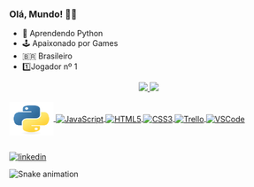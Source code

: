 ### Olá, Mundo! 🖖🏼

- 🐍 Aprendendo Python
- 🕹️ Apaixonado por Games
- 🇧🇷 Brasileiro 
- 1️⃣Jogador nº 1

<div align="center">
  <a href="https://github.com/Isouz">
  <img height="180em" src="https://github-readme-stats.vercel.app/api?username=Isouz&show_icons=true&theme=chartreuse-dark&include_all_commits=true&count_private=true"/>
  <img height="180em" src="https://github-readme-stats.vercel.app/api/top-langs/?username=Isouz&layout=compact&langs_count=7&theme=chartreuse-dark"/>
</div>
  
</div>
<div style="display: inline_block"><br>
  <img align="center" alt="Python" height="60" width="80" src="https://raw.githubusercontent.com/devicons/devicon/master/icons/python/python-original.svg">
  <img align="center" alt="JavaScript" height="60" width="80" src="https://cdn.jsdelivr.net/gh/devicons/devicon/icons/javascript/javascript-original.svg" />
  <img align="center" alt="HTML5" height="60" width="80" src="https://cdn.jsdelivr.net/gh/devicons/devicon/icons/html5/html5-original.svg" />
  <img align="center" alt="CSS3" height="60" width="80" src="https://cdn.jsdelivr.net/gh/devicons/devicon/icons/css3/css3-original.svg" />
  <img align="center" alt="Trello" height="60" width="80" src="https://cdn.jsdelivr.net/gh/devicons/devicon/icons/trello/trello-plain.svg" />   
  <img align="center" alt="VSCode" height="60" width="80" src="https://cdn.jsdelivr.net/gh/devicons/devicon/icons/vscode/vscode-original.svg" />   
  
</div>

##

<div>
   <a href="https://www.linkedin.com/in/igor-souza-89a9a61a0/" target="_blank">
     <img src="https://img.shields.io/badge/LinkedIn-0077B5?style=for-the-badge&logo=linkedin&logoColor=white" alt="linkedin" target="_blank">
  </a>
</div>

![Snake animation](https://github.com/Isouz/Isouz/blob/output/github-contribution-grid-snake.svg)
